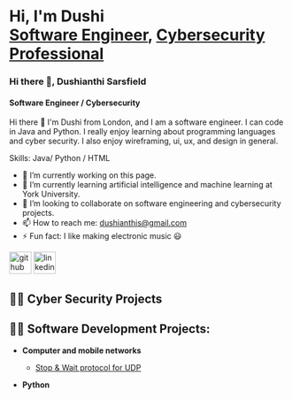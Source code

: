 <h1>Hi, I'm Dushi <br/><a href="https://github.com/joshmadakor1">Software Engineer</a>, <a href="https://www.linkedin.com/in/joshmadakor/">Cybersecurity Professional</a> </a></h1>

### Hi there 👋, Dushianthi Sarsfield
#### Software Engineer  /  Cybersecurity
Hi there 👋 I'm Dushi from London, and I am a software engineer. I can code in Java and Python. I really enjoy learning about programming languages and cyber security. I also enjoy wireframing, ui, ux, and design in general.

Skills: Java/ Python / HTML 

- 🔭 I’m currently working on this page. 
- 🌱 I’m currently learning artificial intelligence and machine learning at York University. 
- 👯 I’m looking to collaborate on software engineering and cybersecurity projects. 
- 📫 How to reach me: dushianthis@gmail.com 
- ⚡ Fun fact: I like making electronic music 😃 


[<img src='https://cdn.jsdelivr.net/npm/simple-icons@3.0.1/icons/github.svg' alt='github' height='40'>](https://github.com/dushianthisarsfield)  [<img src='https://cdn.jsdelivr.net/npm/simple-icons@3.0.1/icons/linkedin.svg' alt='linkedin' height='40'>](https://www.linkedin.com/in/dushianthisarsfield/)  




<h2>👨‍💻 Cyber Security Projects </h2>

<h2>👨‍💻 Software Development Projects:</h2>

- <b>Computer and mobile networks </b>
  - [Stop & Wait protocol for UDP](https://github.com/dushianthisarsfield/Computer-MobileNetworks-STOPandWAITforUDP)
  
- <b>Python</b>




